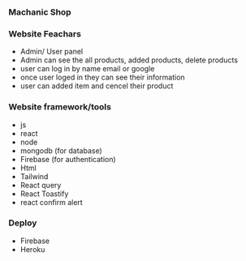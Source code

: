 ### Machanic Shop

### Website Feachars
* Admin/  User panel
* Admin can see the all products, added products, delete products
* user can log in by name email or google
* once user loged in they can see their information
* user can added item and cencel their product






### Website framework/tools
* js
* react
* node 
* mongodb (for database)
* Firebase (for authentication)
* Html
* Tailwind
* React query
* React Toastify
* react confirm alert

### Deploy
* Firebase
* Heroku